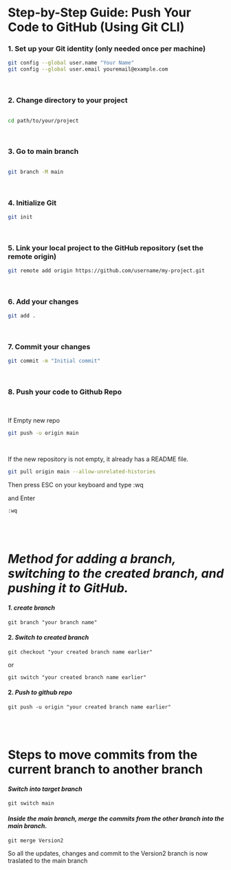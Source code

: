 # Step-by-Step Guide: Push Your Code to GitHub (Using Git CLI)

### 1. Set up your Git identity (only needed once per machine)
```bash
git config --global user.name "Your Name"
git config --global user.email youremail@example.com

```

<br>


### 2. Change directory to your project
```bash

cd path/to/your/project

```

<br>

### 3. Go to main branch
```bash

git branch -M main

```


<br>

### 4. Initialize Git
```bash
git init
```

<br>

### 5. Link your local project to the GitHub repository (set the remote origin)
```bash
git remote add origin https://github.com/username/my-project.git
```


<br>


### 6. Add your changes 
```bash
git add .
```


<br>


### 7. Commit your changes 
```bash
git commit -m "Initial commit"
```


<br>


### 8. Push your code to Github Repo

<br>

If Empty new repo

```bash
git push -u origin main
```

<br>

If the new repository is not empty, it already has a README file.

```bash
git pull origin main --allow-unrelated-histories
```
Then press ESC on your keyboard and type :wq

and Enter

```bash
:wq
```


<br>
<br>

# *Method for adding a branch, switching to the created branch, and pushing it to GitHub.*

#### *1. create branch*

```git
git branch "your branch name"
```


#### 2. *Switch to created branch*
```git
git checkout "your created branch name earlier"
```

or

```git
git switch "your created branch name earlier"
```


#### 2. *Push to github repo*
```git
git push -u origin "your created branch name earlier"
```


<br>
<br>

# Steps to move commits from the current branch to another branch

#### *Switch into target branch*

```git
git switch main
```

#### *Inside the main branch, merge the commits from the other branch into the main branch.*

```git
git merge Version2
```

So all the updates, changes and commit to the Version2 branch is now traslated to the main branch
